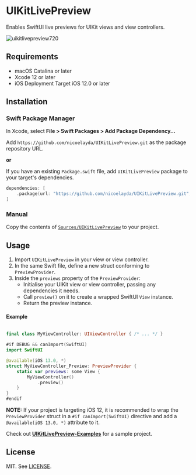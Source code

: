 # UIKitLivePreview

Enables SwiftUI live previews for UIKit views and view controllers.

![uikitlivepreview720](https://user-images.githubusercontent.com/4868132/116438635-377b3100-a881-11eb-9a6c-34698b524848.gif)

## Requirements

- macOS Catalina or later
- Xcode 12 or later
- iOS Deployment Target iOS 12.0 or later

## Installation

### Swift Package Manager

In Xcode, select **File > Swift Packages > Add Package Dependency...**

Add `https://github.com/nicoelayda/UIKitLivePreview.git` as the package repository URL.

**or**

If you have an existing `Package.swift` file, add `UIKitLivePreview` package to your target's dependencies.

```swift
dependencies: [
    .package(url: "https://github.com/nicoelayda/UIKitLivePreview.git", .upToNextMajor(from: "1.0.0"))
]
```

### Manual

Copy the contents of [`Sources/UIKitLivePreview`](https://github.com/nicoelayda/UIKitLivePreview/tree/main/Sources/UIKitLivePreview) to your project.

## Usage
1. Import `UIKitLivePreview` in your view or view controller.
2. In the same Swift file, define a new struct conforming to `PreviewProvider`.
3. Inside the `previews` property of the `PreviewProvider`:
    - Initialise your UIKit view or view controller, passing any dependencies it needs.
    - Call `preview()` on it to create a wrapped SwiftUI `View` instance.
    - Return the preview instance.
    
#### Example
    
```swift

final class MyViewController: UIViewController { /* ... */ }

#if DEBUG && canImport(SwiftUI)
import SwiftUI

@available(iOS 13.0, *)
struct MyViewController_Preview: PreviewProvider {
    static var previews: some View {
        MyViewController()
            .preview()
    }
}
#endif
```

**NOTE:** If your project is targeting iOS 12, it is recommended to wrap the `PreviewProvider` struct in a `#if canImport(SwiftUI)` directive and add a `@available(iOS 13.0, *)` attribute to it.

Check out [**UIKitLivePreview-Examples**](https://github.com/nicoelayda/UIKitLivePreview-Examples) for a sample project.

## License

MIT. See [LICENSE](https://github.com/nicoelayda/UIKitLivePreview/blob/main/LICENSE).


